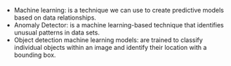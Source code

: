 - Machine learning: is a technique we can use to create predictive models based on data relationships. 
- Anomaly Detector: is a machine learning-based technique that identifies unusual patterns in data sets.
- Object detection machine learning models: are trained to classify individual objects within an image and identify their location with a bounding box. 